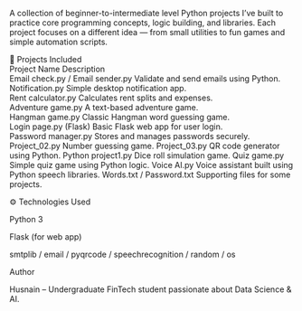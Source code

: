 A collection of beginner-to-intermediate level Python projects I’ve built to practice core programming concepts, logic building, and libraries.
Each project focuses on a different idea — from small utilities to fun games and simple automation scripts.

📂 Projects Included<br>
Project Name	Description<br>
Email check.py / Email sender.py	Validate and send emails using Python.<br>
Notification.py	Simple desktop notification app.<br>
Rent calculator.py	Calculates rent splits and expenses.<br>
Adventure game.py	A text-based adventure game.<br>
Hangman game.py	Classic Hangman word guessing game.<br>
Login page.py (Flask)	Basic Flask web app for user login.<br>
Password manager.py	Stores and manages passwords securely.<br>
Project_02.py	Number guessing game.
Project_03.py	QR code generator using Python.
Python project1.py	Dice roll simulation game.
Quiz game.py	Simple quiz game using Python logic.
Voice AI.py	Voice assistant built using Python speech libraries.
Words.txt / Password.txt	Supporting files for some projects.

⚙️ Technologies Used

Python 3

Flask (for web app)

smtplib / email / pyqrcode / speechrecognition / random / os


Author

Husnain – Undergraduate FinTech student passionate about Data Science & AI.


